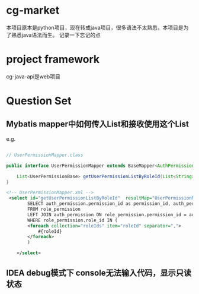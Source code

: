 # cg-market

本项目原本是python项目，现在转成java项目，很多语法不太熟悉，本项目是为了熟悉java语法而生。
记录一下忘记的点

# project framework

cg-java-api是web项目



# Question Set

## Mybatis mapper中如何传入List和接收使用这个List

e.g.

```java

// UserPermissionMapper.class

public interface UserPermissionMapper extends BaseMapper<AuthPermission> {

    List<UserPermissionBase> getUserPermissionListByRoleId(List<String> roleIds);
}

```

```xml
<!-- UserPermissionMapper.xml -->
 <select id="getUserPermissionListByRoleId"  resultMap="UserPermissionMap">
        SELECT auth_permission.permission_id as permission_id, auth_permission.permission_name as permission_name
        FROM role_permission
        LEFT JOIN auth_permission ON role_permission.permission_id = auth_permission.permission_id
        WHERE role_permission.role_id IN (
        <foreach collection="roleIds" item="roleId" separator=",">
            #{roleId}
        </foreach>
        )

    </select>

```

## IDEA debug模式下 console无法输入代码，显示只读状态